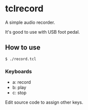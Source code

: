 # tclrecord

A simple audio recorder.

It's good to use with USB foot pedal.

## How to use

    $ ./record.tcl

### Keyboards

- a: record
- b: play
- c: stop

Edit source code to assign other keys.
